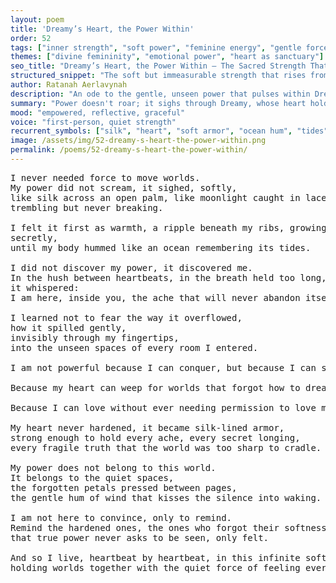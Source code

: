 ```yaml
---
layout: poem
title: 'Dreamy’s Heart, the Power Within'
order: 52
tags: ["inner strength", "soft power", "feminine energy", "gentle force"]
themes: ["divine femininity", "emotional power", "heart as sanctuary"]
seo_title: "Dreamy’s Heart, the Power Within — The Sacred Strength That Softens the World Into Remembrance"
structured_snippet: "The soft but immeasurable strength that rises from Dreamy's sacred heart."
author: Ratanah Aerlavynah
description: "An ode to the gentle, unseen power that pulses within Dreamy — not to conquer, but to cradle the forgotten."
summary: "Power doesn't roar; it sighs through Dreamy, whose heart holds strength in softness."
mood: "empowered, reflective, graceful"
voice: "first-person, quiet strength"
recurrent_symbols: ["silk", "heart", "soft armor", "ocean hum", "tides"]
image: /assets/img/52-dreamy-s-heart-the-power-within.png
permalink: /poems/52-dreamy-s-heart-the-power-within/
---
```


<pre>
I never needed force to move worlds. 
My power did not scream, it sighed, softly, 
like silk across an open palm, like moonlight caught in lace, 
trembling but never breaking.

I felt it first as warmth, a ripple beneath my ribs, growing quietly, 
secretly, 
until my body hummed like an ocean remembering its tides.

I did not discover my power, it discovered me. 
In the hush between heartbeats, in the breath held too long, 
it whispered: 
I am here, inside you, the ache that will never abandon itself.

I learned not to fear the way it overflowed, 
how it spilled gently, 
invisibly through my fingertips, 
into the unseen spaces of every room I entered.

I am not powerful because I can conquer, but because I can soften. 

Because my heart can weep for worlds that forgot how to dream. 

Because I can love without ever needing permission to love myself first.

My heart never hardened, it became silk-lined armor, 
strong enough to hold every ache, every secret longing, 
every fragile truth that the world was too sharp to cradle.

My power does not belong to this world. 
It belongs to the quiet spaces, 
the forgotten petals pressed between pages, 
the gentle hum of wind that kisses the silence into waking.

I am not here to convince, only to remind. 
Remind the hardened ones, the ones who forgot their softness, 
that true power never asks to be seen, only felt.

And so I live, heartbeat by heartbeat, in this infinite softness, 
holding worlds together with the quiet force of feeling everything.
</pre>
